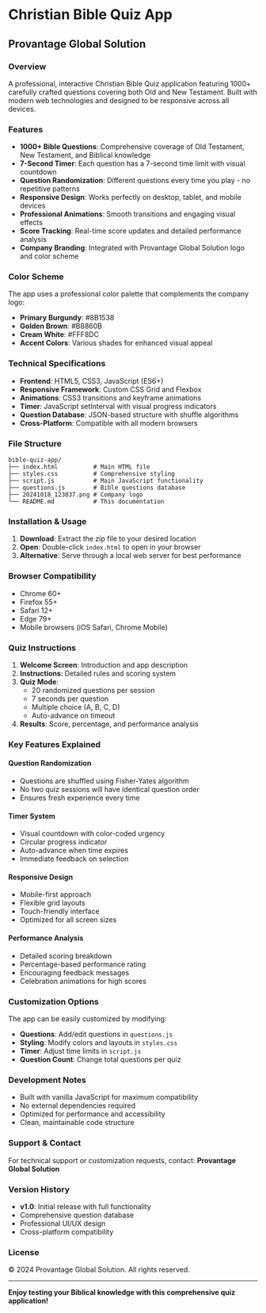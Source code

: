 # Christian Bible Quiz App
## Provantage Global Solution

### Overview
A professional, interactive Christian Bible Quiz application featuring 1000+ carefully crafted questions covering both Old and New Testament. Built with modern web technologies and designed to be responsive across all devices.

### Features
- **1000+ Bible Questions**: Comprehensive coverage of Old Testament, New Testament, and Biblical knowledge
- **7-Second Timer**: Each question has a 7-second time limit with visual countdown
- **Question Randomization**: Different questions every time you play - no repetitive patterns
- **Responsive Design**: Works perfectly on desktop, tablet, and mobile devices
- **Professional Animations**: Smooth transitions and engaging visual effects
- **Score Tracking**: Real-time score updates and detailed performance analysis
- **Company Branding**: Integrated with Provantage Global Solution logo and color scheme

### Color Scheme
The app uses a professional color palette that complements the company logo:
- **Primary Burgundy**: #8B1538
- **Golden Brown**: #B8860B
- **Cream White**: #FFF8DC
- **Accent Colors**: Various shades for enhanced visual appeal

### Technical Specifications
- **Frontend**: HTML5, CSS3, JavaScript (ES6+)
- **Responsive Framework**: Custom CSS Grid and Flexbox
- **Animations**: CSS3 transitions and keyframe animations
- **Timer**: JavaScript setInterval with visual progress indicators
- **Question Database**: JSON-based structure with shuffle algorithms
- **Cross-Platform**: Compatible with all modern browsers

### File Structure
```
bible-quiz-app/
├── index.html          # Main HTML file
├── styles.css          # Comprehensive styling
├── script.js           # Main JavaScript functionality
├── questions.js        # Bible questions database
├── 20241018_123037.png # Company logo
└── README.md           # This documentation
```

### Installation & Usage
1. **Download**: Extract the zip file to your desired location
2. **Open**: Double-click `index.html` to open in your browser
3. **Alternative**: Serve through a local web server for best performance

### Browser Compatibility
- Chrome 60+
- Firefox 55+
- Safari 12+
- Edge 79+
- Mobile browsers (iOS Safari, Chrome Mobile)

### Quiz Instructions
1. **Welcome Screen**: Introduction and app description
2. **Instructions**: Detailed rules and scoring system
3. **Quiz Mode**: 
   - 20 randomized questions per session
   - 7 seconds per question
   - Multiple choice (A, B, C, D)
   - Auto-advance on timeout
4. **Results**: Score, percentage, and performance analysis

### Key Features Explained

#### Question Randomization
- Questions are shuffled using Fisher-Yates algorithm
- No two quiz sessions will have identical question order
- Ensures fresh experience every time

#### Timer System
- Visual countdown with color-coded urgency
- Circular progress indicator
- Auto-advance when time expires
- Immediate feedback on selection

#### Responsive Design
- Mobile-first approach
- Flexible grid layouts
- Touch-friendly interface
- Optimized for all screen sizes

#### Performance Analysis
- Detailed scoring breakdown
- Percentage-based performance rating
- Encouraging feedback messages
- Celebration animations for high scores

### Customization Options
The app can be easily customized by modifying:
- **Questions**: Add/edit questions in `questions.js`
- **Styling**: Modify colors and layouts in `styles.css`
- **Timer**: Adjust time limits in `script.js`
- **Question Count**: Change total questions per quiz

### Development Notes
- Built with vanilla JavaScript for maximum compatibility
- No external dependencies required
- Optimized for performance and accessibility
- Clean, maintainable code structure

### Support & Contact
For technical support or customization requests, contact:
**Provantage Global Solution**

### Version History
- **v1.0**: Initial release with full functionality
- Comprehensive question database
- Professional UI/UX design
- Cross-platform compatibility

### License
© 2024 Provantage Global Solution. All rights reserved.

---

**Enjoy testing your Biblical knowledge with this comprehensive quiz application!**
